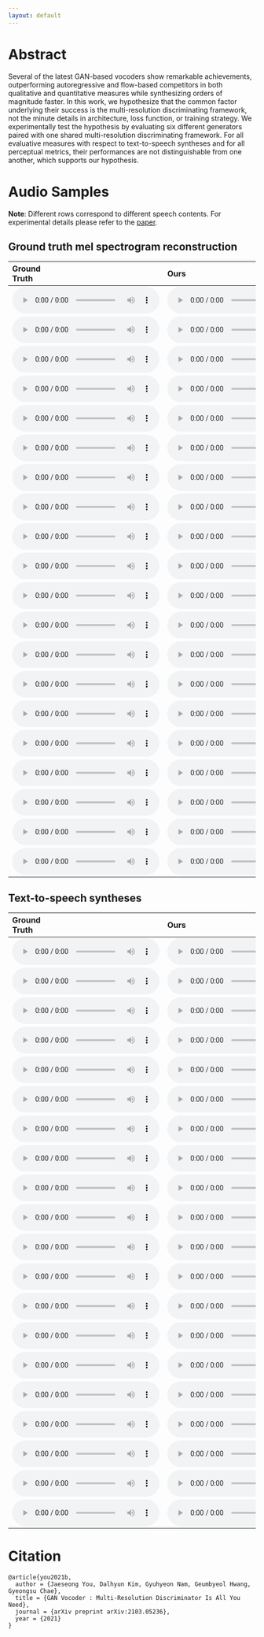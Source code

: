 ```yaml
---
layout: default
---
```


# Abstract 
Several of the latest GAN-based vocoders show remarkable achievements, outperforming autoregressive and flow-based competitors in both qualitative and quantitative measures while synthesizing orders of magnitude faster. In this work, we hypothesize that the common factor underlying their success is the multi-resolution discriminating framework, not the minute details in architecture, loss function, or training strategy. We experimentally test the hypothesis by evaluating six different generators paired with one shared multi-resolution discriminating framework. For all evaluative measures with respect to text-to-speech syntheses and for all perceptual metrics, their performances are not distinguishable from one another, which supports our hypothesis.

# Audio Samples 

**Note**: Different rows correspond to different speech contents. For experimental details please refer to the [paper](https://arxiv.org/abs/2103.05236).

## Ground truth mel spectrogram reconstruction

| Ground<br>Truth | Ours | HiFi-GAN | MelGAN | Parallel<br>WaveGAN | Universal<br>MelGAN | VocGAN |
|:-------------|:------------|:----------|:------------|:---------|:---------|:------------|
|<audio src="https://raw.githubusercontent.com/moneybrain-research/gan-vocoder/master/assets/audio/_gt/LJ003-0307.wav" controls preload="auto">|<audio src="https://raw.githubusercontent.com/moneybrain-research/gan-vocoder/master/assets/audio/_hfg2-custom/gt/LJ003-0307.wav" controls preload="auto">|<audio src="https://raw.githubusercontent.com/moneybrain-research/gan-vocoder/master/assets/audio/_hfg2-hfg2/gt/LJ003-0307.wav" controls preload="auto">|<audio src="https://raw.githubusercontent.com/moneybrain-research/gan-vocoder/master/assets/audio/_hfg2-melgan/gt/LJ003-0307.wav" controls preload="auto">|<audio src="https://raw.githubusercontent.com/moneybrain-research/gan-vocoder/master/assets/audio/_hfg2-pwg/gt/LJ003-0307.wav" controls preload="auto">|<audio src="https://raw.githubusercontent.com/moneybrain-research/gan-vocoder/master/assets/audio/_hfg2-umg/gt/LJ003-0307.wav" controls preload="auto">|<audio src="https://raw.githubusercontent.com/moneybrain-research/gan-vocoder/master/assets/audio/_hfg2-vocgan/gt/LJ003-0307.wav" controls preload="auto">|
|<audio src="https://raw.githubusercontent.com/moneybrain-research/gan-vocoder/master/assets/audio/_gt/LJ005-0101.wav" controls preload="auto">|<audio src="https://raw.githubusercontent.com/moneybrain-research/gan-vocoder/master/assets/audio/_hfg2-custom/gt/LJ005-0101.wav" controls preload="auto">|<audio src="https://raw.githubusercontent.com/moneybrain-research/gan-vocoder/master/assets/audio/_hfg2-hfg2/gt/LJ005-0101.wav" controls preload="auto">|<audio src="https://raw.githubusercontent.com/moneybrain-research/gan-vocoder/master/assets/audio/_hfg2-melgan/gt/LJ005-0101.wav" controls preload="auto">|<audio src="https://raw.githubusercontent.com/moneybrain-research/gan-vocoder/master/assets/audio/_hfg2-pwg/gt/LJ005-0101.wav" controls preload="auto">|<audio src="https://raw.githubusercontent.com/moneybrain-research/gan-vocoder/master/assets/audio/_hfg2-umg/gt/LJ005-0101.wav" controls preload="auto">|<audio src="https://raw.githubusercontent.com/moneybrain-research/gan-vocoder/master/assets/audio/_hfg2-vocgan/gt/LJ005-0101.wav" controls preload="auto">|
|<audio src="https://raw.githubusercontent.com/moneybrain-research/gan-vocoder/master/assets/audio/_gt/LJ007-0217.wav" controls preload="auto">|<audio src="https://raw.githubusercontent.com/moneybrain-research/gan-vocoder/master/assets/audio/_hfg2-custom/gt/LJ007-0217.wav" controls preload="auto">|<audio src="https://raw.githubusercontent.com/moneybrain-research/gan-vocoder/master/assets/audio/_hfg2-hfg2/gt/LJ007-0217.wav" controls preload="auto">|<audio src="https://raw.githubusercontent.com/moneybrain-research/gan-vocoder/master/assets/audio/_hfg2-melgan/gt/LJ007-0217.wav" controls preload="auto">|<audio src="https://raw.githubusercontent.com/moneybrain-research/gan-vocoder/master/assets/audio/_hfg2-pwg/gt/LJ007-0217.wav" controls preload="auto">|<audio src="https://raw.githubusercontent.com/moneybrain-research/gan-vocoder/master/assets/audio/_hfg2-umg/gt/LJ007-0217.wav" controls preload="auto">|<audio src="https://raw.githubusercontent.com/moneybrain-research/gan-vocoder/master/assets/audio/_hfg2-vocgan/gt/LJ007-0217.wav" controls preload="auto">|
|<audio src="https://raw.githubusercontent.com/moneybrain-research/gan-vocoder/master/assets/audio/_gt/LJ008-0131.wav" controls preload="auto">|<audio src="https://raw.githubusercontent.com/moneybrain-research/gan-vocoder/master/assets/audio/_hfg2-custom/gt/LJ008-0131.wav" controls preload="auto">|<audio src="https://raw.githubusercontent.com/moneybrain-research/gan-vocoder/master/assets/audio/_hfg2-hfg2/gt/LJ008-0131.wav" controls preload="auto">|<audio src="https://raw.githubusercontent.com/moneybrain-research/gan-vocoder/master/assets/audio/_hfg2-melgan/gt/LJ008-0131.wav" controls preload="auto">|<audio src="https://raw.githubusercontent.com/moneybrain-research/gan-vocoder/master/assets/audio/_hfg2-pwg/gt/LJ008-0131.wav" controls preload="auto">|<audio src="https://raw.githubusercontent.com/moneybrain-research/gan-vocoder/master/assets/audio/_hfg2-umg/gt/LJ008-0131.wav" controls preload="auto">|<audio src="https://raw.githubusercontent.com/moneybrain-research/gan-vocoder/master/assets/audio/_hfg2-vocgan/gt/LJ008-0131.wav" controls preload="auto">|
|<audio src="https://raw.githubusercontent.com/moneybrain-research/gan-vocoder/master/assets/audio/_gt/LJ010-0262.wav" controls preload="auto">|<audio src="https://raw.githubusercontent.com/moneybrain-research/gan-vocoder/master/assets/audio/_hfg2-custom/gt/LJ010-0262.wav" controls preload="auto">|<audio src="https://raw.githubusercontent.com/moneybrain-research/gan-vocoder/master/assets/audio/_hfg2-hfg2/gt/LJ010-0262.wav" controls preload="auto">|<audio src="https://raw.githubusercontent.com/moneybrain-research/gan-vocoder/master/assets/audio/_hfg2-melgan/gt/LJ010-0262.wav" controls preload="auto">|<audio src="https://raw.githubusercontent.com/moneybrain-research/gan-vocoder/master/assets/audio/_hfg2-pwg/gt/LJ010-0262.wav" controls preload="auto">|<audio src="https://raw.githubusercontent.com/moneybrain-research/gan-vocoder/master/assets/audio/_hfg2-umg/gt/LJ010-0262.wav" controls preload="auto">|<audio src="https://raw.githubusercontent.com/moneybrain-research/gan-vocoder/master/assets/audio/_hfg2-vocgan/gt/LJ010-0262.wav" controls preload="auto">|
|<audio src="https://raw.githubusercontent.com/moneybrain-research/gan-vocoder/master/assets/audio/_gt/LJ010-0293.wav" controls preload="auto">|<audio src="https://raw.githubusercontent.com/moneybrain-research/gan-vocoder/master/assets/audio/_hfg2-custom/gt/LJ010-0293.wav" controls preload="auto">|<audio src="https://raw.githubusercontent.com/moneybrain-research/gan-vocoder/master/assets/audio/_hfg2-hfg2/gt/LJ010-0293.wav" controls preload="auto">|<audio src="https://raw.githubusercontent.com/moneybrain-research/gan-vocoder/master/assets/audio/_hfg2-melgan/gt/LJ010-0293.wav" controls preload="auto">|<audio src="https://raw.githubusercontent.com/moneybrain-research/gan-vocoder/master/assets/audio/_hfg2-pwg/gt/LJ010-0293.wav" controls preload="auto">|<audio src="https://raw.githubusercontent.com/moneybrain-research/gan-vocoder/master/assets/audio/_hfg2-umg/gt/LJ010-0293.wav" controls preload="auto">|<audio src="https://raw.githubusercontent.com/moneybrain-research/gan-vocoder/master/assets/audio/_hfg2-vocgan/gt/LJ010-0293.wav" controls preload="auto">|
|<audio src="https://raw.githubusercontent.com/moneybrain-research/gan-vocoder/master/assets/audio/_gt/LJ018-0119.wav" controls preload="auto">|<audio src="https://raw.githubusercontent.com/moneybrain-research/gan-vocoder/master/assets/audio/_hfg2-custom/gt/LJ018-0119.wav" controls preload="auto">|<audio src="https://raw.githubusercontent.com/moneybrain-research/gan-vocoder/master/assets/audio/_hfg2-hfg2/gt/LJ018-0119.wav" controls preload="auto">|<audio src="https://raw.githubusercontent.com/moneybrain-research/gan-vocoder/master/assets/audio/_hfg2-melgan/gt/LJ018-0119.wav" controls preload="auto">|<audio src="https://raw.githubusercontent.com/moneybrain-research/gan-vocoder/master/assets/audio/_hfg2-pwg/gt/LJ018-0119.wav" controls preload="auto">|<audio src="https://raw.githubusercontent.com/moneybrain-research/gan-vocoder/master/assets/audio/_hfg2-umg/gt/LJ018-0119.wav" controls preload="auto">|<audio src="https://raw.githubusercontent.com/moneybrain-research/gan-vocoder/master/assets/audio/_hfg2-vocgan/gt/LJ018-0119.wav" controls preload="auto">|
|<audio src="https://raw.githubusercontent.com/moneybrain-research/gan-vocoder/master/assets/audio/_gt/LJ021-0049.wav" controls preload="auto">|<audio src="https://raw.githubusercontent.com/moneybrain-research/gan-vocoder/master/assets/audio/_hfg2-custom/gt/LJ021-0049.wav" controls preload="auto">|<audio src="https://raw.githubusercontent.com/moneybrain-research/gan-vocoder/master/assets/audio/_hfg2-hfg2/gt/LJ021-0049.wav" controls preload="auto">|<audio src="https://raw.githubusercontent.com/moneybrain-research/gan-vocoder/master/assets/audio/_hfg2-melgan/gt/LJ021-0049.wav" controls preload="auto">|<audio src="https://raw.githubusercontent.com/moneybrain-research/gan-vocoder/master/assets/audio/_hfg2-pwg/gt/LJ021-0049.wav" controls preload="auto">|<audio src="https://raw.githubusercontent.com/moneybrain-research/gan-vocoder/master/assets/audio/_hfg2-umg/gt/LJ021-0049.wav" controls preload="auto">|<audio src="https://raw.githubusercontent.com/moneybrain-research/gan-vocoder/master/assets/audio/_hfg2-vocgan/gt/LJ021-0049.wav" controls preload="auto">|
|<audio src="https://raw.githubusercontent.com/moneybrain-research/gan-vocoder/master/assets/audio/_gt/LJ028-0134.wav" controls preload="auto">|<audio src="https://raw.githubusercontent.com/moneybrain-research/gan-vocoder/master/assets/audio/_hfg2-custom/gt/LJ028-0134.wav" controls preload="auto">|<audio src="https://raw.githubusercontent.com/moneybrain-research/gan-vocoder/master/assets/audio/_hfg2-hfg2/gt/LJ028-0134.wav" controls preload="auto">|<audio src="https://raw.githubusercontent.com/moneybrain-research/gan-vocoder/master/assets/audio/_hfg2-melgan/gt/LJ028-0134.wav" controls preload="auto">|<audio src="https://raw.githubusercontent.com/moneybrain-research/gan-vocoder/master/assets/audio/_hfg2-pwg/gt/LJ028-0134.wav" controls preload="auto">|<audio src="https://raw.githubusercontent.com/moneybrain-research/gan-vocoder/master/assets/audio/_hfg2-umg/gt/LJ028-0134.wav" controls preload="auto">|<audio src="https://raw.githubusercontent.com/moneybrain-research/gan-vocoder/master/assets/audio/_hfg2-vocgan/gt/LJ028-0134.wav" controls preload="auto">|
|<audio src="https://raw.githubusercontent.com/moneybrain-research/gan-vocoder/master/assets/audio/_gt/LJ032-0100.wav" controls preload="auto">|<audio src="https://raw.githubusercontent.com/moneybrain-research/gan-vocoder/master/assets/audio/_hfg2-custom/gt/LJ032-0100.wav" controls preload="auto">|<audio src="https://raw.githubusercontent.com/moneybrain-research/gan-vocoder/master/assets/audio/_hfg2-hfg2/gt/LJ032-0100.wav" controls preload="auto">|<audio src="https://raw.githubusercontent.com/moneybrain-research/gan-vocoder/master/assets/audio/_hfg2-melgan/gt/LJ032-0100.wav" controls preload="auto">|<audio src="https://raw.githubusercontent.com/moneybrain-research/gan-vocoder/master/assets/audio/_hfg2-pwg/gt/LJ032-0100.wav" controls preload="auto">|<audio src="https://raw.githubusercontent.com/moneybrain-research/gan-vocoder/master/assets/audio/_hfg2-umg/gt/LJ032-0100.wav" controls preload="auto">|<audio src="https://raw.githubusercontent.com/moneybrain-research/gan-vocoder/master/assets/audio/_hfg2-vocgan/gt/LJ032-0100.wav" controls preload="auto">|
|<audio src="https://raw.githubusercontent.com/moneybrain-research/gan-vocoder/master/assets/audio/_gt/LJ034-0083.wav" controls preload="auto">|<audio src="https://raw.githubusercontent.com/moneybrain-research/gan-vocoder/master/assets/audio/_hfg2-custom/gt/LJ034-0083.wav" controls preload="auto">|<audio src="https://raw.githubusercontent.com/moneybrain-research/gan-vocoder/master/assets/audio/_hfg2-hfg2/gt/LJ034-0083.wav" controls preload="auto">|<audio src="https://raw.githubusercontent.com/moneybrain-research/gan-vocoder/master/assets/audio/_hfg2-melgan/gt/LJ034-0083.wav" controls preload="auto">|<audio src="https://raw.githubusercontent.com/moneybrain-research/gan-vocoder/master/assets/audio/_hfg2-pwg/gt/LJ034-0083.wav" controls preload="auto">|<audio src="https://raw.githubusercontent.com/moneybrain-research/gan-vocoder/master/assets/audio/_hfg2-umg/gt/LJ034-0083.wav" controls preload="auto">|<audio src="https://raw.githubusercontent.com/moneybrain-research/gan-vocoder/master/assets/audio/_hfg2-vocgan/gt/LJ034-0083.wav" controls preload="auto">|
|<audio src="https://raw.githubusercontent.com/moneybrain-research/gan-vocoder/master/assets/audio/_gt/LJ036-0216.wav" controls preload="auto">|<audio src="https://raw.githubusercontent.com/moneybrain-research/gan-vocoder/master/assets/audio/_hfg2-custom/gt/LJ036-0216.wav" controls preload="auto">|<audio src="https://raw.githubusercontent.com/moneybrain-research/gan-vocoder/master/assets/audio/_hfg2-hfg2/gt/LJ036-0216.wav" controls preload="auto">|<audio src="https://raw.githubusercontent.com/moneybrain-research/gan-vocoder/master/assets/audio/_hfg2-melgan/gt/LJ036-0216.wav" controls preload="auto">|<audio src="https://raw.githubusercontent.com/moneybrain-research/gan-vocoder/master/assets/audio/_hfg2-pwg/gt/LJ036-0216.wav" controls preload="auto">|<audio src="https://raw.githubusercontent.com/moneybrain-research/gan-vocoder/master/assets/audio/_hfg2-umg/gt/LJ036-0216.wav" controls preload="auto">|<audio src="https://raw.githubusercontent.com/moneybrain-research/gan-vocoder/master/assets/audio/_hfg2-vocgan/gt/LJ036-0216.wav" controls preload="auto">|
|<audio src="https://raw.githubusercontent.com/moneybrain-research/gan-vocoder/master/assets/audio/_gt/LJ037-0219.wav" controls preload="auto">|<audio src="https://raw.githubusercontent.com/moneybrain-research/gan-vocoder/master/assets/audio/_hfg2-custom/gt/LJ037-0219.wav" controls preload="auto">|<audio src="https://raw.githubusercontent.com/moneybrain-research/gan-vocoder/master/assets/audio/_hfg2-hfg2/gt/LJ037-0219.wav" controls preload="auto">|<audio src="https://raw.githubusercontent.com/moneybrain-research/gan-vocoder/master/assets/audio/_hfg2-melgan/gt/LJ037-0219.wav" controls preload="auto">|<audio src="https://raw.githubusercontent.com/moneybrain-research/gan-vocoder/master/assets/audio/_hfg2-pwg/gt/LJ037-0219.wav" controls preload="auto">|<audio src="https://raw.githubusercontent.com/moneybrain-research/gan-vocoder/master/assets/audio/_hfg2-umg/gt/LJ037-0219.wav" controls preload="auto">|<audio src="https://raw.githubusercontent.com/moneybrain-research/gan-vocoder/master/assets/audio/_hfg2-vocgan/gt/LJ037-0219.wav" controls preload="auto">|
|<audio src="https://raw.githubusercontent.com/moneybrain-research/gan-vocoder/master/assets/audio/_gt/LJ037-0222.wav" controls preload="auto">|<audio src="https://raw.githubusercontent.com/moneybrain-research/gan-vocoder/master/assets/audio/_hfg2-custom/gt/LJ037-0222.wav" controls preload="auto">|<audio src="https://raw.githubusercontent.com/moneybrain-research/gan-vocoder/master/assets/audio/_hfg2-hfg2/gt/LJ037-0222.wav" controls preload="auto">|<audio src="https://raw.githubusercontent.com/moneybrain-research/gan-vocoder/master/assets/audio/_hfg2-melgan/gt/LJ037-0222.wav" controls preload="auto">|<audio src="https://raw.githubusercontent.com/moneybrain-research/gan-vocoder/master/assets/audio/_hfg2-pwg/gt/LJ037-0222.wav" controls preload="auto">|<audio src="https://raw.githubusercontent.com/moneybrain-research/gan-vocoder/master/assets/audio/_hfg2-umg/gt/LJ037-0222.wav" controls preload="auto">|<audio src="https://raw.githubusercontent.com/moneybrain-research/gan-vocoder/master/assets/audio/_hfg2-vocgan/gt/LJ037-0222.wav" controls preload="auto">|
|<audio src="https://raw.githubusercontent.com/moneybrain-research/gan-vocoder/master/assets/audio/_gt/LJ040-0161.wav" controls preload="auto">|<audio src="https://raw.githubusercontent.com/moneybrain-research/gan-vocoder/master/assets/audio/_hfg2-custom/gt/LJ040-0161.wav" controls preload="auto">|<audio src="https://raw.githubusercontent.com/moneybrain-research/gan-vocoder/master/assets/audio/_hfg2-hfg2/gt/LJ040-0161.wav" controls preload="auto">|<audio src="https://raw.githubusercontent.com/moneybrain-research/gan-vocoder/master/assets/audio/_hfg2-melgan/gt/LJ040-0161.wav" controls preload="auto">|<audio src="https://raw.githubusercontent.com/moneybrain-research/gan-vocoder/master/assets/audio/_hfg2-pwg/gt/LJ040-0161.wav" controls preload="auto">|<audio src="https://raw.githubusercontent.com/moneybrain-research/gan-vocoder/master/assets/audio/_hfg2-umg/gt/LJ040-0161.wav" controls preload="auto">|<audio src="https://raw.githubusercontent.com/moneybrain-research/gan-vocoder/master/assets/audio/_hfg2-vocgan/gt/LJ040-0161.wav" controls preload="auto">|
|<audio src="https://raw.githubusercontent.com/moneybrain-research/gan-vocoder/master/assets/audio/_gt/LJ043-0183.wav" controls preload="auto">|<audio src="https://raw.githubusercontent.com/moneybrain-research/gan-vocoder/master/assets/audio/_hfg2-custom/gt/LJ043-0183.wav" controls preload="auto">|<audio src="https://raw.githubusercontent.com/moneybrain-research/gan-vocoder/master/assets/audio/_hfg2-hfg2/gt/LJ043-0183.wav" controls preload="auto">|<audio src="https://raw.githubusercontent.com/moneybrain-research/gan-vocoder/master/assets/audio/_hfg2-melgan/gt/LJ043-0183.wav" controls preload="auto">|<audio src="https://raw.githubusercontent.com/moneybrain-research/gan-vocoder/master/assets/audio/_hfg2-pwg/gt/LJ043-0183.wav" controls preload="auto">|<audio src="https://raw.githubusercontent.com/moneybrain-research/gan-vocoder/master/assets/audio/_hfg2-umg/gt/LJ043-0183.wav" controls preload="auto">|<audio src="https://raw.githubusercontent.com/moneybrain-research/gan-vocoder/master/assets/audio/_hfg2-vocgan/gt/LJ043-0183.wav" controls preload="auto">|
|<audio src="https://raw.githubusercontent.com/moneybrain-research/gan-vocoder/master/assets/audio/_gt/LJ045-0081.wav" controls preload="auto">|<audio src="https://raw.githubusercontent.com/moneybrain-research/gan-vocoder/master/assets/audio/_hfg2-custom/gt/LJ045-0081.wav" controls preload="auto">|<audio src="https://raw.githubusercontent.com/moneybrain-research/gan-vocoder/master/assets/audio/_hfg2-hfg2/gt/LJ045-0081.wav" controls preload="auto">|<audio src="https://raw.githubusercontent.com/moneybrain-research/gan-vocoder/master/assets/audio/_hfg2-melgan/gt/LJ045-0081.wav" controls preload="auto">|<audio src="https://raw.githubusercontent.com/moneybrain-research/gan-vocoder/master/assets/audio/_hfg2-pwg/gt/LJ045-0081.wav" controls preload="auto">|<audio src="https://raw.githubusercontent.com/moneybrain-research/gan-vocoder/master/assets/audio/_hfg2-umg/gt/LJ045-0081.wav" controls preload="auto">|<audio src="https://raw.githubusercontent.com/moneybrain-research/gan-vocoder/master/assets/audio/_hfg2-vocgan/gt/LJ045-0081.wav" controls preload="auto">|
|<audio src="https://raw.githubusercontent.com/moneybrain-research/gan-vocoder/master/assets/audio/_gt/LJ045-0147.wav" controls preload="auto">|<audio src="https://raw.githubusercontent.com/moneybrain-research/gan-vocoder/master/assets/audio/_hfg2-custom/gt/LJ045-0147.wav" controls preload="auto">|<audio src="https://raw.githubusercontent.com/moneybrain-research/gan-vocoder/master/assets/audio/_hfg2-hfg2/gt/LJ045-0147.wav" controls preload="auto">|<audio src="https://raw.githubusercontent.com/moneybrain-research/gan-vocoder/master/assets/audio/_hfg2-melgan/gt/LJ045-0147.wav" controls preload="auto">|<audio src="https://raw.githubusercontent.com/moneybrain-research/gan-vocoder/master/assets/audio/_hfg2-pwg/gt/LJ045-0147.wav" controls preload="auto">|<audio src="https://raw.githubusercontent.com/moneybrain-research/gan-vocoder/master/assets/audio/_hfg2-umg/gt/LJ045-0147.wav" controls preload="auto">|<audio src="https://raw.githubusercontent.com/moneybrain-research/gan-vocoder/master/assets/audio/_hfg2-vocgan/gt/LJ045-0147.wav" controls preload="auto">|
|<audio src="https://raw.githubusercontent.com/moneybrain-research/gan-vocoder/master/assets/audio/_gt/LJ045-0204.wav" controls preload="auto">|<audio src="https://raw.githubusercontent.com/moneybrain-research/gan-vocoder/master/assets/audio/_hfg2-custom/gt/LJ045-0204.wav" controls preload="auto">|<audio src="https://raw.githubusercontent.com/moneybrain-research/gan-vocoder/master/assets/audio/_hfg2-hfg2/gt/LJ045-0204.wav" controls preload="auto">|<audio src="https://raw.githubusercontent.com/moneybrain-research/gan-vocoder/master/assets/audio/_hfg2-melgan/gt/LJ045-0204.wav" controls preload="auto">|<audio src="https://raw.githubusercontent.com/moneybrain-research/gan-vocoder/master/assets/audio/_hfg2-pwg/gt/LJ045-0204.wav" controls preload="auto">|<audio src="https://raw.githubusercontent.com/moneybrain-research/gan-vocoder/master/assets/audio/_hfg2-umg/gt/LJ045-0204.wav" controls preload="auto">|<audio src="https://raw.githubusercontent.com/moneybrain-research/gan-vocoder/master/assets/audio/_hfg2-vocgan/gt/LJ045-0204.wav" controls preload="auto">|
|<audio src="https://raw.githubusercontent.com/moneybrain-research/gan-vocoder/master/assets/audio/_gt/LJ050-0276.wav" controls preload="auto">|<audio src="https://raw.githubusercontent.com/moneybrain-research/gan-vocoder/master/assets/audio/_hfg2-custom/gt/LJ050-0276.wav" controls preload="auto">|<audio src="https://raw.githubusercontent.com/moneybrain-research/gan-vocoder/master/assets/audio/_hfg2-hfg2/gt/LJ050-0276.wav" controls preload="auto">|<audio src="https://raw.githubusercontent.com/moneybrain-research/gan-vocoder/master/assets/audio/_hfg2-melgan/gt/LJ050-0276.wav" controls preload="auto">|<audio src="https://raw.githubusercontent.com/moneybrain-research/gan-vocoder/master/assets/audio/_hfg2-pwg/gt/LJ050-0276.wav" controls preload="auto">|<audio src="https://raw.githubusercontent.com/moneybrain-research/gan-vocoder/master/assets/audio/_hfg2-umg/gt/LJ050-0276.wav" controls preload="auto">|<audio src="https://raw.githubusercontent.com/moneybrain-research/gan-vocoder/master/assets/audio/_hfg2-vocgan/gt/LJ050-0276.wav" controls preload="auto">|

## Text-to-speech syntheses

| Ground<br>Truth | Ours | HiFi-GAN | MelGAN | Parallel<br>WaveGAN | Universal<br>MelGAN | VocGAN |
|:-------------|:------------|:----------|:------------|:---------|:---------|:------------|
|<audio src="https://raw.githubusercontent.com/moneybrain-research/gan-vocoder/master/assets/audio/_gt/LJ003-0307.wav" controls preload="auto">|<audio src="https://raw.githubusercontent.com/moneybrain-research/gan-vocoder/master/assets/audio/_hfg2-custom/tt/LJ003-0307.wav" controls preload="auto">|<audio src="https://raw.githubusercontent.com/moneybrain-research/gan-vocoder/master/assets/audio/_hfg2-hfg2/tt/LJ003-0307.wav" controls preload="auto">|<audio src="https://raw.githubusercontent.com/moneybrain-research/gan-vocoder/master/assets/audio/_hfg2-melgan/tt/LJ003-0307.wav" controls preload="auto">|<audio src="https://raw.githubusercontent.com/moneybrain-research/gan-vocoder/master/assets/audio/_hfg2-pwg/tt/LJ003-0307.wav" controls preload="auto">|<audio src="https://raw.githubusercontent.com/moneybrain-research/gan-vocoder/master/assets/audio/_hfg2-umg/tt/LJ003-0307.wav" controls preload="auto">|<audio src="https://raw.githubusercontent.com/moneybrain-research/gan-vocoder/master/assets/audio/_hfg2-vocgan/tt/LJ003-0307.wav" controls preload="auto">|
|<audio src="https://raw.githubusercontent.com/moneybrain-research/gan-vocoder/master/assets/audio/_gt/LJ005-0101.wav" controls preload="auto">|<audio src="https://raw.githubusercontent.com/moneybrain-research/gan-vocoder/master/assets/audio/_hfg2-custom/tt/LJ005-0101.wav" controls preload="auto">|<audio src="https://raw.githubusercontent.com/moneybrain-research/gan-vocoder/master/assets/audio/_hfg2-hfg2/tt/LJ005-0101.wav" controls preload="auto">|<audio src="https://raw.githubusercontent.com/moneybrain-research/gan-vocoder/master/assets/audio/_hfg2-melgan/tt/LJ005-0101.wav" controls preload="auto">|<audio src="https://raw.githubusercontent.com/moneybrain-research/gan-vocoder/master/assets/audio/_hfg2-pwg/tt/LJ005-0101.wav" controls preload="auto">|<audio src="https://raw.githubusercontent.com/moneybrain-research/gan-vocoder/master/assets/audio/_hfg2-umg/tt/LJ005-0101.wav" controls preload="auto">|<audio src="https://raw.githubusercontent.com/moneybrain-research/gan-vocoder/master/assets/audio/_hfg2-vocgan/tt/LJ005-0101.wav" controls preload="auto">|
|<audio src="https://raw.githubusercontent.com/moneybrain-research/gan-vocoder/master/assets/audio/_gt/LJ007-0217.wav" controls preload="auto">|<audio src="https://raw.githubusercontent.com/moneybrain-research/gan-vocoder/master/assets/audio/_hfg2-custom/tt/LJ007-0217.wav" controls preload="auto">|<audio src="https://raw.githubusercontent.com/moneybrain-research/gan-vocoder/master/assets/audio/_hfg2-hfg2/tt/LJ007-0217.wav" controls preload="auto">|<audio src="https://raw.githubusercontent.com/moneybrain-research/gan-vocoder/master/assets/audio/_hfg2-melgan/tt/LJ007-0217.wav" controls preload="auto">|<audio src="https://raw.githubusercontent.com/moneybrain-research/gan-vocoder/master/assets/audio/_hfg2-pwg/tt/LJ007-0217.wav" controls preload="auto">|<audio src="https://raw.githubusercontent.com/moneybrain-research/gan-vocoder/master/assets/audio/_hfg2-umg/tt/LJ007-0217.wav" controls preload="auto">|<audio src="https://raw.githubusercontent.com/moneybrain-research/gan-vocoder/master/assets/audio/_hfg2-vocgan/tt/LJ007-0217.wav" controls preload="auto">|
|<audio src="https://raw.githubusercontent.com/moneybrain-research/gan-vocoder/master/assets/audio/_gt/LJ008-0131.wav" controls preload="auto">|<audio src="https://raw.githubusercontent.com/moneybrain-research/gan-vocoder/master/assets/audio/_hfg2-custom/tt/LJ008-0131.wav" controls preload="auto">|<audio src="https://raw.githubusercontent.com/moneybrain-research/gan-vocoder/master/assets/audio/_hfg2-hfg2/tt/LJ008-0131.wav" controls preload="auto">|<audio src="https://raw.githubusercontent.com/moneybrain-research/gan-vocoder/master/assets/audio/_hfg2-melgan/tt/LJ008-0131.wav" controls preload="auto">|<audio src="https://raw.githubusercontent.com/moneybrain-research/gan-vocoder/master/assets/audio/_hfg2-pwg/tt/LJ008-0131.wav" controls preload="auto">|<audio src="https://raw.githubusercontent.com/moneybrain-research/gan-vocoder/master/assets/audio/_hfg2-umg/tt/LJ008-0131.wav" controls preload="auto">|<audio src="https://raw.githubusercontent.com/moneybrain-research/gan-vocoder/master/assets/audio/_hfg2-vocgan/tt/LJ008-0131.wav" controls preload="auto">|
|<audio src="https://raw.githubusercontent.com/moneybrain-research/gan-vocoder/master/assets/audio/_gt/LJ010-0262.wav" controls preload="auto">|<audio src="https://raw.githubusercontent.com/moneybrain-research/gan-vocoder/master/assets/audio/_hfg2-custom/tt/LJ010-0262.wav" controls preload="auto">|<audio src="https://raw.githubusercontent.com/moneybrain-research/gan-vocoder/master/assets/audio/_hfg2-hfg2/tt/LJ010-0262.wav" controls preload="auto">|<audio src="https://raw.githubusercontent.com/moneybrain-research/gan-vocoder/master/assets/audio/_hfg2-melgan/tt/LJ010-0262.wav" controls preload="auto">|<audio src="https://raw.githubusercontent.com/moneybrain-research/gan-vocoder/master/assets/audio/_hfg2-pwg/tt/LJ010-0262.wav" controls preload="auto">|<audio src="https://raw.githubusercontent.com/moneybrain-research/gan-vocoder/master/assets/audio/_hfg2-umg/tt/LJ010-0262.wav" controls preload="auto">|<audio src="https://raw.githubusercontent.com/moneybrain-research/gan-vocoder/master/assets/audio/_hfg2-vocgan/tt/LJ010-0262.wav" controls preload="auto">|
|<audio src="https://raw.githubusercontent.com/moneybrain-research/gan-vocoder/master/assets/audio/_gt/LJ010-0293.wav" controls preload="auto">|<audio src="https://raw.githubusercontent.com/moneybrain-research/gan-vocoder/master/assets/audio/_hfg2-custom/tt/LJ010-0293.wav" controls preload="auto">|<audio src="https://raw.githubusercontent.com/moneybrain-research/gan-vocoder/master/assets/audio/_hfg2-hfg2/tt/LJ010-0293.wav" controls preload="auto">|<audio src="https://raw.githubusercontent.com/moneybrain-research/gan-vocoder/master/assets/audio/_hfg2-melgan/tt/LJ010-0293.wav" controls preload="auto">|<audio src="https://raw.githubusercontent.com/moneybrain-research/gan-vocoder/master/assets/audio/_hfg2-pwg/tt/LJ010-0293.wav" controls preload="auto">|<audio src="https://raw.githubusercontent.com/moneybrain-research/gan-vocoder/master/assets/audio/_hfg2-umg/tt/LJ010-0293.wav" controls preload="auto">|<audio src="https://raw.githubusercontent.com/moneybrain-research/gan-vocoder/master/assets/audio/_hfg2-vocgan/tt/LJ010-0293.wav" controls preload="auto">|
|<audio src="https://raw.githubusercontent.com/moneybrain-research/gan-vocoder/master/assets/audio/_gt/LJ018-0119.wav" controls preload="auto">|<audio src="https://raw.githubusercontent.com/moneybrain-research/gan-vocoder/master/assets/audio/_hfg2-custom/tt/LJ018-0119.wav" controls preload="auto">|<audio src="https://raw.githubusercontent.com/moneybrain-research/gan-vocoder/master/assets/audio/_hfg2-hfg2/tt/LJ018-0119.wav" controls preload="auto">|<audio src="https://raw.githubusercontent.com/moneybrain-research/gan-vocoder/master/assets/audio/_hfg2-melgan/tt/LJ018-0119.wav" controls preload="auto">|<audio src="https://raw.githubusercontent.com/moneybrain-research/gan-vocoder/master/assets/audio/_hfg2-pwg/tt/LJ018-0119.wav" controls preload="auto">|<audio src="https://raw.githubusercontent.com/moneybrain-research/gan-vocoder/master/assets/audio/_hfg2-umg/tt/LJ018-0119.wav" controls preload="auto">|<audio src="https://raw.githubusercontent.com/moneybrain-research/gan-vocoder/master/assets/audio/_hfg2-vocgan/tt/LJ018-0119.wav" controls preload="auto">|
|<audio src="https://raw.githubusercontent.com/moneybrain-research/gan-vocoder/master/assets/audio/_gt/LJ021-0049.wav" controls preload="auto">|<audio src="https://raw.githubusercontent.com/moneybrain-research/gan-vocoder/master/assets/audio/_hfg2-custom/tt/LJ021-0049.wav" controls preload="auto">|<audio src="https://raw.githubusercontent.com/moneybrain-research/gan-vocoder/master/assets/audio/_hfg2-hfg2/tt/LJ021-0049.wav" controls preload="auto">|<audio src="https://raw.githubusercontent.com/moneybrain-research/gan-vocoder/master/assets/audio/_hfg2-melgan/tt/LJ021-0049.wav" controls preload="auto">|<audio src="https://raw.githubusercontent.com/moneybrain-research/gan-vocoder/master/assets/audio/_hfg2-pwg/tt/LJ021-0049.wav" controls preload="auto">|<audio src="https://raw.githubusercontent.com/moneybrain-research/gan-vocoder/master/assets/audio/_hfg2-umg/tt/LJ021-0049.wav" controls preload="auto">|<audio src="https://raw.githubusercontent.com/moneybrain-research/gan-vocoder/master/assets/audio/_hfg2-vocgan/tt/LJ021-0049.wav" controls preload="auto">|
|<audio src="https://raw.githubusercontent.com/moneybrain-research/gan-vocoder/master/assets/audio/_gt/LJ028-0134.wav" controls preload="auto">|<audio src="https://raw.githubusercontent.com/moneybrain-research/gan-vocoder/master/assets/audio/_hfg2-custom/tt/LJ028-0134.wav" controls preload="auto">|<audio src="https://raw.githubusercontent.com/moneybrain-research/gan-vocoder/master/assets/audio/_hfg2-hfg2/tt/LJ028-0134.wav" controls preload="auto">|<audio src="https://raw.githubusercontent.com/moneybrain-research/gan-vocoder/master/assets/audio/_hfg2-melgan/tt/LJ028-0134.wav" controls preload="auto">|<audio src="https://raw.githubusercontent.com/moneybrain-research/gan-vocoder/master/assets/audio/_hfg2-pwg/tt/LJ028-0134.wav" controls preload="auto">|<audio src="https://raw.githubusercontent.com/moneybrain-research/gan-vocoder/master/assets/audio/_hfg2-umg/tt/LJ028-0134.wav" controls preload="auto">|<audio src="https://raw.githubusercontent.com/moneybrain-research/gan-vocoder/master/assets/audio/_hfg2-vocgan/tt/LJ028-0134.wav" controls preload="auto">|
|<audio src="https://raw.githubusercontent.com/moneybrain-research/gan-vocoder/master/assets/audio/_gt/LJ032-0100.wav" controls preload="auto">|<audio src="https://raw.githubusercontent.com/moneybrain-research/gan-vocoder/master/assets/audio/_hfg2-custom/tt/LJ032-0100.wav" controls preload="auto">|<audio src="https://raw.githubusercontent.com/moneybrain-research/gan-vocoder/master/assets/audio/_hfg2-hfg2/tt/LJ032-0100.wav" controls preload="auto">|<audio src="https://raw.githubusercontent.com/moneybrain-research/gan-vocoder/master/assets/audio/_hfg2-melgan/tt/LJ032-0100.wav" controls preload="auto">|<audio src="https://raw.githubusercontent.com/moneybrain-research/gan-vocoder/master/assets/audio/_hfg2-pwg/tt/LJ032-0100.wav" controls preload="auto">|<audio src="https://raw.githubusercontent.com/moneybrain-research/gan-vocoder/master/assets/audio/_hfg2-umg/tt/LJ032-0100.wav" controls preload="auto">|<audio src="https://raw.githubusercontent.com/moneybrain-research/gan-vocoder/master/assets/audio/_hfg2-vocgan/tt/LJ032-0100.wav" controls preload="auto">|
|<audio src="https://raw.githubusercontent.com/moneybrain-research/gan-vocoder/master/assets/audio/_gt/LJ034-0083.wav" controls preload="auto">|<audio src="https://raw.githubusercontent.com/moneybrain-research/gan-vocoder/master/assets/audio/_hfg2-custom/tt/LJ034-0083.wav" controls preload="auto">|<audio src="https://raw.githubusercontent.com/moneybrain-research/gan-vocoder/master/assets/audio/_hfg2-hfg2/tt/LJ034-0083.wav" controls preload="auto">|<audio src="https://raw.githubusercontent.com/moneybrain-research/gan-vocoder/master/assets/audio/_hfg2-melgan/tt/LJ034-0083.wav" controls preload="auto">|<audio src="https://raw.githubusercontent.com/moneybrain-research/gan-vocoder/master/assets/audio/_hfg2-pwg/tt/LJ034-0083.wav" controls preload="auto">|<audio src="https://raw.githubusercontent.com/moneybrain-research/gan-vocoder/master/assets/audio/_hfg2-umg/tt/LJ034-0083.wav" controls preload="auto">|<audio src="https://raw.githubusercontent.com/moneybrain-research/gan-vocoder/master/assets/audio/_hfg2-vocgan/tt/LJ034-0083.wav" controls preload="auto">|
|<audio src="https://raw.githubusercontent.com/moneybrain-research/gan-vocoder/master/assets/audio/_gt/LJ036-0216.wav" controls preload="auto">|<audio src="https://raw.githubusercontent.com/moneybrain-research/gan-vocoder/master/assets/audio/_hfg2-custom/tt/LJ036-0216.wav" controls preload="auto">|<audio src="https://raw.githubusercontent.com/moneybrain-research/gan-vocoder/master/assets/audio/_hfg2-hfg2/tt/LJ036-0216.wav" controls preload="auto">|<audio src="https://raw.githubusercontent.com/moneybrain-research/gan-vocoder/master/assets/audio/_hfg2-melgan/tt/LJ036-0216.wav" controls preload="auto">|<audio src="https://raw.githubusercontent.com/moneybrain-research/gan-vocoder/master/assets/audio/_hfg2-pwg/tt/LJ036-0216.wav" controls preload="auto">|<audio src="https://raw.githubusercontent.com/moneybrain-research/gan-vocoder/master/assets/audio/_hfg2-umg/tt/LJ036-0216.wav" controls preload="auto">|<audio src="https://raw.githubusercontent.com/moneybrain-research/gan-vocoder/master/assets/audio/_hfg2-vocgan/tt/LJ036-0216.wav" controls preload="auto">|
|<audio src="https://raw.githubusercontent.com/moneybrain-research/gan-vocoder/master/assets/audio/_gt/LJ037-0219.wav" controls preload="auto">|<audio src="https://raw.githubusercontent.com/moneybrain-research/gan-vocoder/master/assets/audio/_hfg2-custom/tt/LJ037-0219.wav" controls preload="auto">|<audio src="https://raw.githubusercontent.com/moneybrain-research/gan-vocoder/master/assets/audio/_hfg2-hfg2/tt/LJ037-0219.wav" controls preload="auto">|<audio src="https://raw.githubusercontent.com/moneybrain-research/gan-vocoder/master/assets/audio/_hfg2-melgan/tt/LJ037-0219.wav" controls preload="auto">|<audio src="https://raw.githubusercontent.com/moneybrain-research/gan-vocoder/master/assets/audio/_hfg2-pwg/tt/LJ037-0219.wav" controls preload="auto">|<audio src="https://raw.githubusercontent.com/moneybrain-research/gan-vocoder/master/assets/audio/_hfg2-umg/tt/LJ037-0219.wav" controls preload="auto">|<audio src="https://raw.githubusercontent.com/moneybrain-research/gan-vocoder/master/assets/audio/_hfg2-vocgan/tt/LJ037-0219.wav" controls preload="auto">|
|<audio src="https://raw.githubusercontent.com/moneybrain-research/gan-vocoder/master/assets/audio/_gt/LJ037-0222.wav" controls preload="auto">|<audio src="https://raw.githubusercontent.com/moneybrain-research/gan-vocoder/master/assets/audio/_hfg2-custom/tt/LJ037-0222.wav" controls preload="auto">|<audio src="https://raw.githubusercontent.com/moneybrain-research/gan-vocoder/master/assets/audio/_hfg2-hfg2/tt/LJ037-0222.wav" controls preload="auto">|<audio src="https://raw.githubusercontent.com/moneybrain-research/gan-vocoder/master/assets/audio/_hfg2-melgan/tt/LJ037-0222.wav" controls preload="auto">|<audio src="https://raw.githubusercontent.com/moneybrain-research/gan-vocoder/master/assets/audio/_hfg2-pwg/tt/LJ037-0222.wav" controls preload="auto">|<audio src="https://raw.githubusercontent.com/moneybrain-research/gan-vocoder/master/assets/audio/_hfg2-umg/tt/LJ037-0222.wav" controls preload="auto">|<audio src="https://raw.githubusercontent.com/moneybrain-research/gan-vocoder/master/assets/audio/_hfg2-vocgan/tt/LJ037-0222.wav" controls preload="auto">|
|<audio src="https://raw.githubusercontent.com/moneybrain-research/gan-vocoder/master/assets/audio/_gt/LJ040-0161.wav" controls preload="auto">|<audio src="https://raw.githubusercontent.com/moneybrain-research/gan-vocoder/master/assets/audio/_hfg2-custom/tt/LJ040-0161.wav" controls preload="auto">|<audio src="https://raw.githubusercontent.com/moneybrain-research/gan-vocoder/master/assets/audio/_hfg2-hfg2/tt/LJ040-0161.wav" controls preload="auto">|<audio src="https://raw.githubusercontent.com/moneybrain-research/gan-vocoder/master/assets/audio/_hfg2-melgan/tt/LJ040-0161.wav" controls preload="auto">|<audio src="https://raw.githubusercontent.com/moneybrain-research/gan-vocoder/master/assets/audio/_hfg2-pwg/tt/LJ040-0161.wav" controls preload="auto">|<audio src="https://raw.githubusercontent.com/moneybrain-research/gan-vocoder/master/assets/audio/_hfg2-umg/tt/LJ040-0161.wav" controls preload="auto">|<audio src="https://raw.githubusercontent.com/moneybrain-research/gan-vocoder/master/assets/audio/_hfg2-vocgan/tt/LJ040-0161.wav" controls preload="auto">|
|<audio src="https://raw.githubusercontent.com/moneybrain-research/gan-vocoder/master/assets/audio/_gt/LJ043-0183.wav" controls preload="auto">|<audio src="https://raw.githubusercontent.com/moneybrain-research/gan-vocoder/master/assets/audio/_hfg2-custom/tt/LJ043-0183.wav" controls preload="auto">|<audio src="https://raw.githubusercontent.com/moneybrain-research/gan-vocoder/master/assets/audio/_hfg2-hfg2/tt/LJ043-0183.wav" controls preload="auto">|<audio src="https://raw.githubusercontent.com/moneybrain-research/gan-vocoder/master/assets/audio/_hfg2-melgan/tt/LJ043-0183.wav" controls preload="auto">|<audio src="https://raw.githubusercontent.com/moneybrain-research/gan-vocoder/master/assets/audio/_hfg2-pwg/tt/LJ043-0183.wav" controls preload="auto">|<audio src="https://raw.githubusercontent.com/moneybrain-research/gan-vocoder/master/assets/audio/_hfg2-umg/tt/LJ043-0183.wav" controls preload="auto">|<audio src="https://raw.githubusercontent.com/moneybrain-research/gan-vocoder/master/assets/audio/_hfg2-vocgan/tt/LJ043-0183.wav" controls preload="auto">|
|<audio src="https://raw.githubusercontent.com/moneybrain-research/gan-vocoder/master/assets/audio/_gt/LJ045-0081.wav" controls preload="auto">|<audio src="https://raw.githubusercontent.com/moneybrain-research/gan-vocoder/master/assets/audio/_hfg2-custom/tt/LJ045-0081.wav" controls preload="auto">|<audio src="https://raw.githubusercontent.com/moneybrain-research/gan-vocoder/master/assets/audio/_hfg2-hfg2/tt/LJ045-0081.wav" controls preload="auto">|<audio src="https://raw.githubusercontent.com/moneybrain-research/gan-vocoder/master/assets/audio/_hfg2-melgan/tt/LJ045-0081.wav" controls preload="auto">|<audio src="https://raw.githubusercontent.com/moneybrain-research/gan-vocoder/master/assets/audio/_hfg2-pwg/tt/LJ045-0081.wav" controls preload="auto">|<audio src="https://raw.githubusercontent.com/moneybrain-research/gan-vocoder/master/assets/audio/_hfg2-umg/tt/LJ045-0081.wav" controls preload="auto">|<audio src="https://raw.githubusercontent.com/moneybrain-research/gan-vocoder/master/assets/audio/_hfg2-vocgan/tt/LJ045-0081.wav" controls preload="auto">|
|<audio src="https://raw.githubusercontent.com/moneybrain-research/gan-vocoder/master/assets/audio/_gt/LJ045-0147.wav" controls preload="auto">|<audio src="https://raw.githubusercontent.com/moneybrain-research/gan-vocoder/master/assets/audio/_hfg2-custom/tt/LJ045-0147.wav" controls preload="auto">|<audio src="https://raw.githubusercontent.com/moneybrain-research/gan-vocoder/master/assets/audio/_hfg2-hfg2/tt/LJ045-0147.wav" controls preload="auto">|<audio src="https://raw.githubusercontent.com/moneybrain-research/gan-vocoder/master/assets/audio/_hfg2-melgan/tt/LJ045-0147.wav" controls preload="auto">|<audio src="https://raw.githubusercontent.com/moneybrain-research/gan-vocoder/master/assets/audio/_hfg2-pwg/tt/LJ045-0147.wav" controls preload="auto">|<audio src="https://raw.githubusercontent.com/moneybrain-research/gan-vocoder/master/assets/audio/_hfg2-umg/tt/LJ045-0147.wav" controls preload="auto">|<audio src="https://raw.githubusercontent.com/moneybrain-research/gan-vocoder/master/assets/audio/_hfg2-vocgan/tt/LJ045-0147.wav" controls preload="auto">|
|<audio src="https://raw.githubusercontent.com/moneybrain-research/gan-vocoder/master/assets/audio/_gt/LJ045-0204.wav" controls preload="auto">|<audio src="https://raw.githubusercontent.com/moneybrain-research/gan-vocoder/master/assets/audio/_hfg2-custom/tt/LJ045-0204.wav" controls preload="auto">|<audio src="https://raw.githubusercontent.com/moneybrain-research/gan-vocoder/master/assets/audio/_hfg2-hfg2/tt/LJ045-0204.wav" controls preload="auto">|<audio src="https://raw.githubusercontent.com/moneybrain-research/gan-vocoder/master/assets/audio/_hfg2-melgan/tt/LJ045-0204.wav" controls preload="auto">|<audio src="https://raw.githubusercontent.com/moneybrain-research/gan-vocoder/master/assets/audio/_hfg2-pwg/tt/LJ045-0204.wav" controls preload="auto">|<audio src="https://raw.githubusercontent.com/moneybrain-research/gan-vocoder/master/assets/audio/_hfg2-umg/tt/LJ045-0204.wav" controls preload="auto">|<audio src="https://raw.githubusercontent.com/moneybrain-research/gan-vocoder/master/assets/audio/_hfg2-vocgan/tt/LJ045-0204.wav" controls preload="auto">|
|<audio src="https://raw.githubusercontent.com/moneybrain-research/gan-vocoder/master/assets/audio/_gt/LJ050-0276.wav" controls preload="auto">|<audio src="https://raw.githubusercontent.com/moneybrain-research/gan-vocoder/master/assets/audio/_hfg2-custom/tt/LJ050-0276.wav" controls preload="auto">|<audio src="https://raw.githubusercontent.com/moneybrain-research/gan-vocoder/master/assets/audio/_hfg2-hfg2/tt/LJ050-0276.wav" controls preload="auto">|<audio src="https://raw.githubusercontent.com/moneybrain-research/gan-vocoder/master/assets/audio/_hfg2-melgan/tt/LJ050-0276.wav" controls preload="auto">|<audio src="https://raw.githubusercontent.com/moneybrain-research/gan-vocoder/master/assets/audio/_hfg2-pwg/tt/LJ050-0276.wav" controls preload="auto">|<audio src="https://raw.githubusercontent.com/moneybrain-research/gan-vocoder/master/assets/audio/_hfg2-umg/tt/LJ050-0276.wav" controls preload="auto">|<audio src="https://raw.githubusercontent.com/moneybrain-research/gan-vocoder/master/assets/audio/_hfg2-vocgan/tt/LJ050-0276.wav" controls preload="auto">|


# Citation 

```plain
@article{you2021b,
  author = {Jaeseong You, Dalhyun Kim, Gyuhyeon Nam, Geumbyeol Hwang, Gyeongsu Chae},
  title = {GAN Vocoder : Multi-Resolution Discriminator Is All You Need},
  journal = {arXiv preprint arXiv:2103.05236},
  year = {2021}
}
```


<!-- # Some Template 

Text can be **bold**, _italic_, or ~~strikethrough~~.

[Link to another page](./another-page.html).

There should be whitespace between paragraphs.

There should be whitespace between paragraphs. We recommend including a README, or a file with information about your project.

# Header 1

This is a normal paragraph following a header. GitHub is a code hosting platform for version control and collaboration. It lets you and others work together on projects from anywhere.

## Header 2

> This is a blockquote following a header.
>
> When something is important enough, you do it even if the odds are not in your favor.

### Header 3

```js
// Javascript code with syntax highlighting.
var fun = function lang(l) {
  dateformat.i18n = require('./lang/' + l)
  return true;
}
```

```ruby
# Ruby code with syntax highlighting
GitHubPages::Dependencies.gems.each do |gem, version|
  s.add_dependency(gem, "= #{version}")
end
```

#### Header 4

*   This is an unordered list following a header.
*   This is an unordered list following a header.
*   This is an unordered list following a header.

##### Header 5

1.  This is an ordered list following a header.
2.  This is an ordered list following a header.
3.  This is an ordered list following a header.

###### Header 6

| head1        | head two          | three |
|:-------------|:------------------|:------|
| ok           | good swedish fish | nice  |
| out of stock | good and plenty   | nice  |
| ok           | good `oreos`      | hmm   |
| ok           | good `zoute` drop | yumm  |

### There's a horizontal rule below this.

* * *

### Here is an unordered list:

*   Item foo
*   Item bar
*   Item baz
*   Item zip

### And an ordered list:

1.  Item one
1.  Item two
1.  Item three
1.  Item four

### And a nested list:

- level 1 item
  - level 2 item
  - level 2 item
    - level 3 item
    - level 3 item
- level 1 item
  - level 2 item
  - level 2 item
  - level 2 item
- level 1 item
  - level 2 item
  - level 2 item
- level 1 item

### Small image

![Octocat](https://github.githubassets.com/images/icons/emoji/octocat.png)

### Large image

![Branching](https://guides.github.com/activities/hello-world/branching.png)


### Definition lists can be used with HTML syntax.

<dl>
<dt>Name</dt>
<dd>Godzilla</dd>
<dt>Born</dt>
<dd>1952</dd>
<dt>Birthplace</dt>
<dd>Japan</dd>
<dt>Color</dt>
<dd>Green</dd>
</dl>

```
Long, single-line code blocks should not wrap. They should horizontally scroll if they are too long. This line should be long enough to demonstrate this.
```

```
The final element.
``` -->
